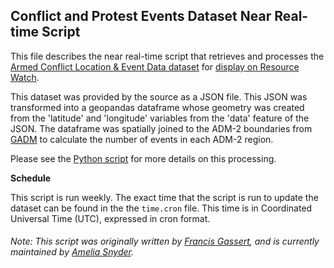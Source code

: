 ## Conflict and Protest Events Dataset Near Real-time Script
This file describes the near real-time script that retrieves and processes the [Armed Conflict Location & Event Data dataset](https://www.acleddata.com/data/) for [display on Resource Watch](https://resourcewatch.org/data/explore/soc_016-African-and-Asian-Conflict-and-Protest-Events).

This dataset was provided by the source as a JSON file. This JSON was transformed into a geopandas dataframe whose geometry was created from the 'latitude' and 'longitude' variables from the 'data' feature of the JSON. The dataframe was spatially joined to the ADM-2 boundaries from [GADM](https://gadm.org/index.html) to calculate the number of events in each ADM-2 region.

Please see the [Python script](https://github.com/resource-watch/nrt-scripts/blob/master/soc_016_conflict_protest_events/contents/src/__init__.py) for more details on this processing.

**Schedule**

This script is run weekly. The exact time that the script is run to update the dataset can be found in the the `time.cron` file. This time is in Coordinated Universal Time (UTC), expressed in cron format.

###### Note: This script was originally written by [Francis Gassert](https://www.wri.org/profile/francis-gassert), and is currently maintained by [Amelia Snyder](https://www.wri.org/profile/amelia-snyder).

